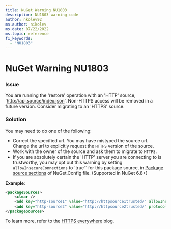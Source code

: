 ```yaml
---
title: NuGet Warning NU1803
description: NU1803 warning code
author: nkolev92
ms.author: nikolev
ms.date: 07/22/2022
ms.topic: reference
f1_keywords: 
  - "NU1803"
---
```


# NuGet Warning NU1803

### Issue

You are running the 'restore' operation with an 'HTTP' source, 'http://api.source/index.json'. Non-HTTPS access will be removed in a future version. Consider migrating to an 'HTTPS' source.

### Solution

You may need to do one of the following:

- Correct the specified url. You may have mistyped the source url. Change the url to explicitly request the `HTTPS` version of the source.
- Work with the owner of the source and ask them to migrate to `HTTPS`.
- If you are absolutely certain the 'HTTP' server you are connecting to is trustworthy, you may opt out this warning by setting `allowInsecureConnections` to `true`` for this package source, in [Package source sections](..\nuget-config-file.md#package-source-sections) of NuGet.Config file. (Supported in NuGet 6.8+)

**Example**:

```xml
<packageSources>
    <clear />    
    <add key="http-source1" value="http://httpsource1trusted/" allowInsecureConnections="true">
    <add key="http-source2" value="http://httpsource2trusted/" protocolVersion="3" allowInsecureConnections="true">
</packageSources>
```

To learn more, refer to the [HTTPS everywhere](https://devblogs.microsoft.com/nuget/https-everywhere) blog.

